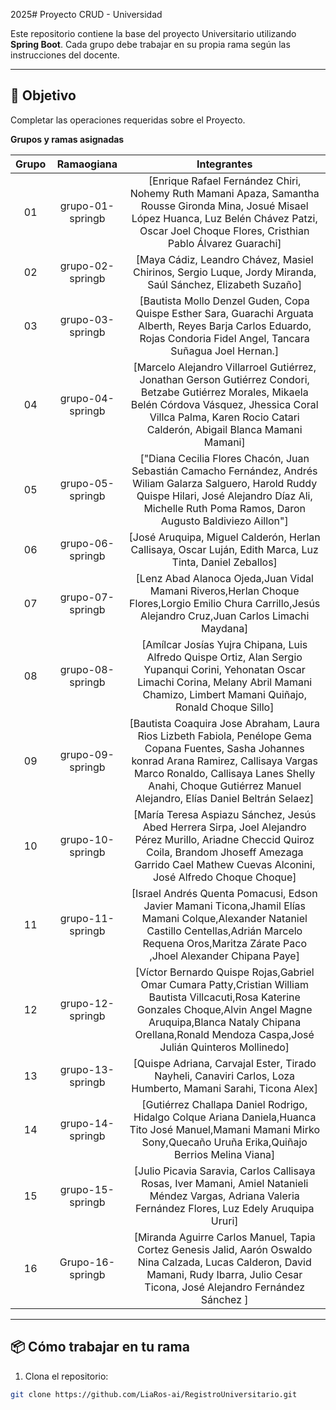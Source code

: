 2025# Proyecto CRUD - Universidad

Este repositorio contiene la base del proyecto Universitario utilizando **Spring Boot**. Cada grupo debe trabajar en su propia rama según las instrucciones del docente.

---

## 🚀 Objetivo

Completar las operaciones requeridas sobre el Proyecto.

**Grupos y ramas asignadas**

|**Grupo**|**Ramaogiana**|**Integrantes**|
| :-: | :-: | :-: |
|01|grupo-01-springb|[Enrique Rafael Fernández Chiri, Nohemy Ruth Mamani Apaza, Samantha Rousse Gironda Mina, Josué Misael López Huanca, Luz Belén Chávez Patzi, Oscar Joel Choque Flores, Cristhian Pablo Álvarez Guarachi]|
|02|grupo-02-springb|[Maya Cádiz, Leandro Chávez, Masiel Chirinos, Sergio Luque, Jordy Miranda, Saúl Sánchez, Elizabeth Suzaño]|
|03|grupo-03-springb|[Bautista Mollo Denzel Guden, Copa Quispe Esther Sara, Guarachi Arguata Alberth, Reyes Barja Carlos Eduardo, Rojas Condoria Fidel Angel, Tancara Suñagua Joel Hernan.]|
|04|grupo-04-springb|[Marcelo Alejandro Villarroel Gutiérrez, Jonathan Gerson Gutiérrez Condori, Betzabe Gutiérrez Morales, Mikaela Belén Córdova Vásquez, Jhessica Coral Villca Palma, Karen Rocio Catari Calderón, Abigail Blanca Mamani Mamani]|
|05|grupo-05-springb|["Diana Cecilia Flores Chacón, Juan Sebastián Camacho Fernández, Andrés Wiliam Galarza Salguero, Harold Ruddy Quispe Hilari, José Alejandro Díaz Ali, Michelle Ruth Poma Ramos, Daron Augusto Baldiviezo Aillon"]|
|06|grupo-06-springb|[José Aruquipa, Miguel Calderón, Herlan Callisaya, Oscar Luján, Edith Marca, Luz Tinta, Daniel Zeballos]|
|07|grupo-07-springb|[Lenz Abad Alanoca Ojeda,Juan Vidal Mamani Riveros,Herlan Choque Flores,Lorgio Emilio Chura Carrillo,Jesús Alejandro Cruz,Juan Carlos Limachi Maydana]|
|08|grupo-08-springb|[Amílcar Josías Yujra Chipana, Luis Alfredo Quispe Ortiz, Alan Sergio Yupanqui Corini, Yehonatan Oscar Limachi Corina, Melany Abril Mamani Chamizo, Limbert Mamani Quiñajo, Ronald Choque Sillo]|
|09|grupo-09-springb|[Bautista Coaquira Jose Abraham, Laura Rios Lizbeth Fabiola, Penélope Gema Copana Fuentes, Sasha Johannes konrad Arana Ramirez, Callisaya Vargas Marco Ronaldo, Callisaya Lanes Shelly Anahi, Choque Gutiérrez Manuel Alejandro, Elías Daniel Beltrán Selaez]|
|10|grupo-10-springb|[María Teresa Aspiazu Sánchez, Jesús Abed Herrera Sirpa, Joel Alejandro Pérez Murillo, Ariadne Checcid Quiroz Coila, Brandom Jhoseff Amezaga Garrido Cael Mathew Cuevas Alconini, José Alfredo Choque Choque]|
|11|grupo-11-springb|[Israel Andrés Quenta Pomacusi, Edson Javier Mamani Ticona,Jhamil Elías Mamani Colque,Alexander Nataniel Castillo Centellas,Adrián Marcelo Requena Oros,Maritza Zárate Paco ,Jhoel Alexander Chipana Paye]|
|12|grupo-12-springb|[Víctor Bernardo Quispe Rojas,Gabriel Omar Cumara Patty,Cristian William Bautista Villcacuti,Rosa Katerine Gonzales Choque,Alvin Angel Magne Aruquipa,Blanca Nataly Chipana Orellana,Ronald Mendoza Caspa,José Julián Quinteros Mollinedo]|
|13|grupo-13-springb|[Quispe Adriana, Carvajal Ester, Tirado Nayheli, Canaviri Carlos, Loza Humberto, Mamani Sarahi, Ticona Alex]|
|14|grupo-14-springb|[Gutiérrez Challapa Daniel Rodrigo, Hidalgo Colque Ariana Daniela,Huanca Tito José Manuel,Mamani Mamani Mirko Sony,Quecaño Uruña Erika,Quiñajo Berrios Melina Viana]|
|15|grupo-15-springb|[Julio Picavia Saravia, Carlos Callisaya Rosas, Iver Mamani, Amiel Natanieli Méndez Vargas, Adriana Valeria Fernández Flores, Luz Edely Aruquipa Ururi]|
|16|Grupo-16-springb|[Miranda Aguirre Carlos Manuel, Tapia Cortez Genesis Jalid, Aarón Oswaldo Nina Calzada, Lucas Calderon, David Mamani, Rudy Ibarra, Julio Cesar Ticona, José Alejandro Fernández Sánchez ]|




---


## 📦 Cómo trabajar en tu rama

1. Clona el repositorio:
```bash
git clone https://github.com/LiaRos-ai/RegistroUniversitario.git
